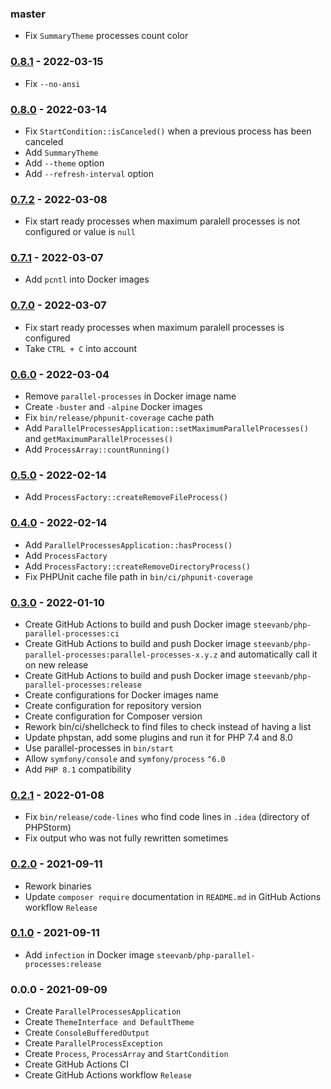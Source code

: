 ### master

- Fix `SummaryTheme` processes count color

### [0.8.1](../../compare/0.8.0...0.8.1) - 2022-03-15

- Fix `--no-ansi`

### [0.8.0](../../compare/0.7.2...0.8.0) - 2022-03-14

- Fix `StartCondition::isCanceled()` when a previous process has been canceled
- Add `SummaryTheme`
- Add `--theme` option
- Add `--refresh-interval` option

### [0.7.2](../../compare/0.7.1...0.7.2) - 2022-03-08

- Fix start ready processes when maximum paralell processes is not configured or value is `null`

### [0.7.1](../../compare/0.7.0...0.7.1) - 2022-03-07

- Add `pcntl` into Docker images

### [0.7.0](../../compare/0.6.0...0.7.0) - 2022-03-07

- Fix start ready processes when maximum paralell processes is configured
- Take `CTRL + C` into account

### [0.6.0](../../compare/0.5.0...0.6.0) - 2022-03-04

- Remove `parallel-processes` in Docker image name
- Create `-buster` and `-alpine` Docker images
- Fix `bin/release/phpunit-coverage` cache path
- Add `ParallelProcessesApplication::setMaximumParallelProcesses()` and `getMaximumParallelProcesses()`
- Add `ProcessArray::countRunning()`

### [0.5.0](../../compare/0.4.0...0.5.0) - 2022-02-14

- Add `ProcessFactory::createRemoveFileProcess()`

### [0.4.0](../../compare/0.3.0...0.4.0) - 2022-02-14

- Add `ParallelProcessesApplication::hasProcess()`
- Add `ProcessFactory`
- Add `ProcessFactory::createRemoveDirectoryProcess()`
- Fix PHPUnit cache file path in `bin/ci/phpunit-coverage`

### [0.3.0](../../compare/0.2.1...0.3.0) - 2022-01-10

- Create GitHub Actions to build and push Docker image `steevanb/php-parallel-processes:ci`
- Create GitHub Actions to build and push Docker image `steevanb/php-parallel-processes:parallel-processes-x.y.z` and automatically call it on new release
- Create GitHub Actions to build and push Docker image `steevanb/php-parallel-processes:release`
- Create configurations for Docker images name
- Create configuration for repository version
- Create configuration for Composer version
- Rework bin/ci/shellcheck to find files to check instead of having a list
- Update phpstan, add some plugins and run it for PHP 7.4 and 8.0
- Use parallel-processes in `bin/start`
- Allow `symfony/console` and `symfony/process` `^6.0`
- Add `PHP 8.1` compatibility

### [0.2.1](../../compare/0.2.0...0.2.1) - 2022-01-08

- Fix `bin/release/code-lines` who find code lines in `.idea` (directory of PHPStorm)
- Fix output who was not fully rewritten sometimes

### [0.2.0](../../compare/0.1.0...0.2.0) - 2021-09-11

- Rework binaries
- Update `composer require` documentation in `README.md` in GitHub Actions workflow `Release`

### [0.1.0](../../compare/0.0.0...0.1.0) - 2021-09-11

- Add `infection` in Docker image `steevanb/php-parallel-processes:release`

### 0.0.0 - 2021-09-09

- Create `ParallelProcessesApplication`
- Create `ThemeInterface and DefaultTheme`
- Create `ConsoleBufferedOutput`
- Create `ParallelProcessException`
- Create `Process`, `ProcessArray` and `StartCondition`
- Create GitHub Actions CI
- Create GitHub Actions workflow `Release`
